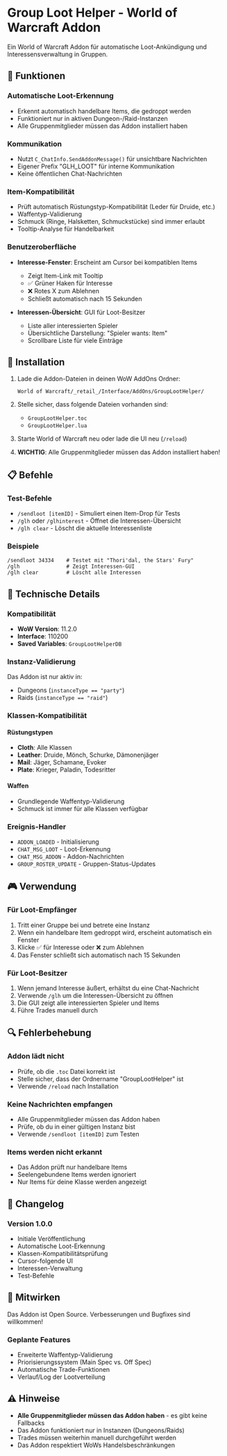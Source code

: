 # Group Loot Helper - World of Warcraft Addon

Ein World of Warcraft Addon für automatische Loot-Ankündigung und Interessensverwaltung in Gruppen.

## 🎯 Funktionen

### Automatische Loot-Erkennung
- Erkennt automatisch handelbare Items, die gedroppt werden
- Funktioniert nur in aktiven Dungeon-/Raid-Instanzen
- Alle Gruppenmitglieder müssen das Addon installiert haben

### Kommunikation
- Nutzt `C_ChatInfo.SendAddonMessage()` für unsichtbare Nachrichten
- Eigener Prefix "GLH_LOOT" für interne Kommunikation
- Keine öffentlichen Chat-Nachrichten

### Item-Kompatibilität
- Prüft automatisch Rüstungstyp-Kompatibilität (Leder für Druide, etc.)
- Waffentyp-Validierung
- Schmuck (Ringe, Halsketten, Schmuckstücke) sind immer erlaubt
- Tooltip-Analyse für Handelbarkeit

### Benutzeroberfläche
- **Interesse-Fenster**: Erscheint am Cursor bei kompatiblen Items
  - Zeigt Item-Link mit Tooltip
  - ✅ Grüner Haken für Interesse
  - ❌ Rotes X zum Ablehnen
  - Schließt automatisch nach 15 Sekunden

- **Interessen-Übersicht**: GUI für Loot-Besitzer
  - Liste aller interessierten Spieler
  - Übersichtliche Darstellung: "Spieler wants: Item"
  - Scrollbare Liste für viele Einträge

## 🚀 Installation

1. Lade die Addon-Dateien in deinen WoW AddOns Ordner:
   ```
   World of Warcraft/_retail_/Interface/AddOns/GroupLootHelper/
   ```

2. Stelle sicher, dass folgende Dateien vorhanden sind:
   - `GroupLootHelper.toc`
   - `GroupLootHelper.lua`

3. Starte World of Warcraft neu oder lade die UI neu (`/reload`)

4. **WICHTIG**: Alle Gruppenmitglieder müssen das Addon installiert haben!

## 📋 Befehle

### Test-Befehle
- `/sendloot [itemID]` - Simuliert einen Item-Drop für Tests
- `/glh` oder `/glhinterest` - Öffnet die Interessen-Übersicht
- `/glh clear` - Löscht die aktuelle Interessenliste

### Beispiele
```
/sendloot 34334    # Testet mit "Thori'dal, the Stars' Fury"
/glh               # Zeigt Interessen-GUI
/glh clear         # Löscht alle Interessen
```

## 🔧 Technische Details

### Kompatibilität
- **WoW Version**: 11.2.0
- **Interface**: 110200
- **Saved Variables**: `GroupLootHelperDB`

### Instanz-Validierung
Das Addon ist nur aktiv in:
- Dungeons (`instanceType == "party"`)
- Raids (`instanceType == "raid"`)

### Klassen-Kompatibilität

#### Rüstungstypen
- **Cloth**: Alle Klassen
- **Leather**: Druide, Mönch, Schurke, Dämonenjäger
- **Mail**: Jäger, Schamane, Evoker
- **Plate**: Krieger, Paladin, Todesritter

#### Waffen
- Grundlegende Waffentyp-Validierung
- Schmuck ist immer für alle Klassen verfügbar

### Ereignis-Handler
- `ADDON_LOADED` - Initialisierung
- `CHAT_MSG_LOOT` - Loot-Erkennung
- `CHAT_MSG_ADDON` - Addon-Nachrichten
- `GROUP_ROSTER_UPDATE` - Gruppen-Status-Updates

## 🎮 Verwendung

### Für Loot-Empfänger
1. Tritt einer Gruppe bei und betrete eine Instanz
2. Wenn ein handelbare Item gedroppt wird, erscheint automatisch ein Fenster
3. Klicke ✅ für Interesse oder ❌ zum Ablehnen
4. Das Fenster schließt sich automatisch nach 15 Sekunden

### Für Loot-Besitzer
1. Wenn jemand Interesse äußert, erhältst du eine Chat-Nachricht
2. Verwende `/glh` um die Interessen-Übersicht zu öffnen
3. Die GUI zeigt alle interessierten Spieler und Items
4. Führe Trades manuell durch

## 🔍 Fehlerbehebung

### Addon lädt nicht
- Prüfe, ob die `.toc` Datei korrekt ist
- Stelle sicher, dass der Ordnername "GroupLootHelper" ist
- Verwende `/reload` nach Installation

### Keine Nachrichten empfangen
- Alle Gruppenmitglieder müssen das Addon haben
- Prüfe, ob du in einer gültigen Instanz bist
- Verwende `/sendloot [itemID]` zum Testen

### Items werden nicht erkannt
- Das Addon prüft nur handelbare Items
- Seelengebundene Items werden ignoriert
- Nur Items für deine Klasse werden angezeigt

## 📝 Changelog

### Version 1.0.0
- Initiale Veröffentlichung
- Automatische Loot-Erkennung
- Klassen-Kompatibilitätsprüfung
- Cursor-folgende UI
- Interessen-Verwaltung
- Test-Befehle

## 🤝 Mitwirken

Das Addon ist Open Source. Verbesserungen und Bugfixes sind willkommen!

### Geplante Features
- Erweiterte Waffentyp-Validierung
- Priorisierungssystem (Main Spec vs. Off Spec)
- Automatische Trade-Funktionen
- Verlauf/Log der Lootverteilung

## ⚠️ Hinweise

- **Alle Gruppenmitglieder müssen das Addon haben** - es gibt keine Fallbacks
- Das Addon funktioniert nur in Instanzen (Dungeons/Raids)
- Trades müssen weiterhin manuell durchgeführt werden
- Das Addon respektiert WoWs Handelsbeschränkungen